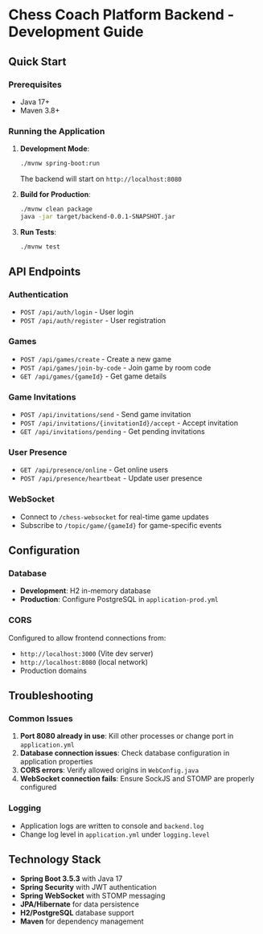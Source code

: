 # Chess Coach Platform Backend - Development Guide

## Quick Start

### Prerequisites
- Java 17+
- Maven 3.8+

### Running the Application

1. **Development Mode**:
   ```bash
   ./mvnw spring-boot:run
   ```
   The backend will start on `http://localhost:8080`

2. **Build for Production**:
   ```bash
   ./mvnw clean package
   java -jar target/backend-0.0.1-SNAPSHOT.jar
   ```

3. **Run Tests**:
   ```bash
   ./mvnw test
   ```

## API Endpoints

### Authentication
- `POST /api/auth/login` - User login
- `POST /api/auth/register` - User registration

### Games
- `POST /api/games/create` - Create a new game
- `POST /api/games/join-by-code` - Join game by room code
- `GET /api/games/{gameId}` - Get game details

### Game Invitations
- `POST /api/invitations/send` - Send game invitation
- `POST /api/invitations/{invitationId}/accept` - Accept invitation
- `GET /api/invitations/pending` - Get pending invitations

### User Presence
- `GET /api/presence/online` - Get online users
- `POST /api/presence/heartbeat` - Update user presence

### WebSocket
- Connect to `/chess-websocket` for real-time game updates
- Subscribe to `/topic/game/{gameId}` for game-specific events

## Configuration

### Database
- **Development**: H2 in-memory database
- **Production**: Configure PostgreSQL in `application-prod.yml`

### CORS
Configured to allow frontend connections from:
- `http://localhost:3000` (Vite dev server)
- `http://localhost:8080` (local network)
- Production domains

## Troubleshooting

### Common Issues
1. **Port 8080 already in use**: Kill other processes or change port in `application.yml`
2. **Database connection issues**: Check database configuration in application properties
3. **CORS errors**: Verify allowed origins in `WebConfig.java`
4. **WebSocket connection fails**: Ensure SockJS and STOMP are properly configured

### Logging
- Application logs are written to console and `backend.log`
- Change log level in `application.yml` under `logging.level`

## Technology Stack
- **Spring Boot 3.5.3** with Java 17
- **Spring Security** with JWT authentication
- **Spring WebSocket** with STOMP messaging
- **JPA/Hibernate** for data persistence
- **H2/PostgreSQL** database support
- **Maven** for dependency management


